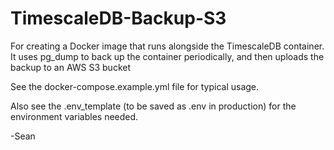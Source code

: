 # TimescaleDB-Backup-S3
For creating a Docker image that runs alongside the TimescaleDB container. It uses pg_dump to back up the container periodically, and then uploads the backup to an AWS S3 bucket

See the docker-compose.example.yml file for typical usage.

Also see the .env_template (to be saved as .env in production) for the environment variables needed.

-Sean